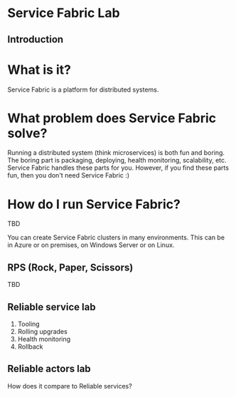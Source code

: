 # Service Fabric Lab
## Introduction

# What is it?
Service Fabric is a platform for distributed systems.

# What problem does Service Fabric solve?

Running a distributed system (think microservices) is both fun and boring. The boring part is packaging, deploying, health monitoring, scalability, etc. Service Fabric handles these parts for you. However, if you find these parts fun, then you don't need Service Fabric :)

# How do I run Service Fabric?

TBD

You can create Service Fabric clusters in many environments. This can be in Azure or on premises, on Windows Server or on Linux.

## RPS (Rock, Paper, Scissors)

TBD

## Reliable service lab

1. Tooling
2. Rolling upgrades
3. Health monitoring
4. Rollback

## Reliable actors lab

How does it compare to Reliable services?
